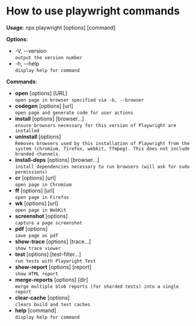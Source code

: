 # How to use playwright commands

**Usage**: npx playwright [options] [command]

**Options**:
 - -V, --version                           <br>`output the version number`
  - -h, --help                              <br>`display help for command`

**Commands**:
  - **open** [options] [URL]                 <br> `open page in browser specified via -b, --browser`
  - **codegen** [options] [url]                <br> `open page and generate code for user actions`
  - **install** [options] [browser...]         <br> `ensure browsers necessary for this version of Playwright are installed`
  - **uninstall** [options]                 <br>`Removes browsers used by this installation of Playwright from the system (chromium, firefox, webkit, ffmpeg). This does not include branded channels.`
  - **install-deps** [options] [browser...]     <br>`install dependencies necessary to run browsers (will ask for sudo permissions)`
  - **cr** [options] [url]                      <br>`open page in Chromium`
  - **ff** [options] [url]                      <br>`open page in Firefox`
  - **wk** [options] [url]                      <br>`open page in WebKit`
  - **screenshot** [options] <url> <filename>   <br>`capture a page screenshot`
  - **pdf** [options] <url> <filename>         <br> `save page as pdf`
  - **show-trace** [options] [trace...]         <br>`show trace viewer`
  - **test** [options] [test-filter...]         <br>`run tests with Playwright Test`
  - **show-report** [options] [report]          <br>`show HTML report`
  - **merge-reports** [options] [dir]           <br>`merge multiple blob reports (for sharded tests) into a single report`
  - **clear-cache** [options]                   <br>`clears build and test caches`
  - **help** [command]                         <br> `display help for command`
